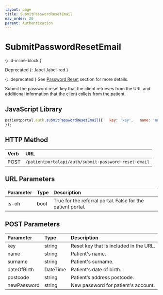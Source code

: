 ```yaml
---
layout: page
title: SubmitPasswordResetEmail
nav_order: 20
parent: Authentication
---
```


# SubmitPasswordResetEmail
{: .d-inline-block }

Deprecated
{: .label .label-red }

{: .deprecated }
See [Password Reset](../password-reset/password-reset) section for more details.

Submit the password reset key that the client retrieves from the URL and additional information that the client collets from the patient.

## JavaScript Library

```javascript
patientportal.auth.submitPasswordResetEmail({   key: 'key',   name: 'name',   surname: 'surname',   dateOfBirth: 'date-of-birth',   postcode: 'postcode',   newPassword: 'new-password',   isOH: true;
});
```

## HTTP Method

| Verb | URL                                                 |
|:-----|:----------------------------------------------------|
| POST | `/patientportalapi/auth/submit-password-reset-email`|

## URL Parameters

| Parameter | Type   | Description                                                 |
|:----------|:-------|:------------------------------------------------------------|
| is-oh     | bool   | True for the referral portal. False for the patient portal. |

## POST Parameters

| Parameter   | Type     | Description                            |
|:------------|:---------|:---------------------------------------|
| key         | string   | Reset key that is included in the URL. |
| name        | string   | Patient's name.                        |
| surname     | string   | Patient's surname.                     |
| dateOfBirth | DateTime | Patient's date of birth.               |
| postcode    | string   | Patient’s address postcode.            |
| newPassword | string   | New password for patient's account.    |
